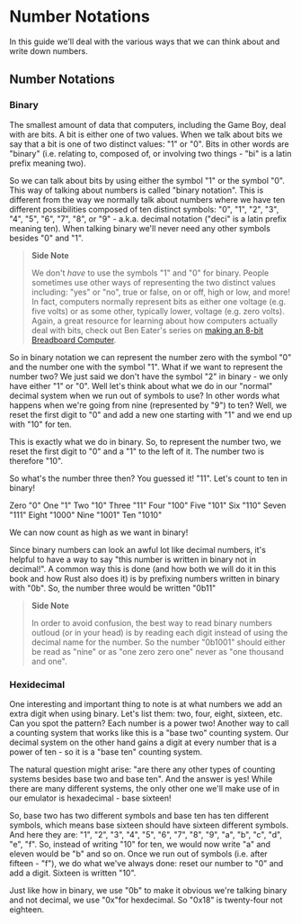 # Number Notations

In this guide we'll deal with the various ways that we can think about and write down numbers.

## Number Notations

### Binary

The smallest amount of data that computers, including the Game Boy, deal with are bits. A bit is either one of two values. When we talk about bits we say that a bit is one of two distinct values: "1" or "0". Bits in other words are "binary" (i.e. relating to, composed of, or involving two things - "bi" is a latin prefix meaning two).

So we can talk about bits by using either the symbol "1" or the symbol "0". This way of talking about numbers is called "binary notation". This is different from the way we normally talk about numbers where we have ten different possibilities composed of ten distinct symbols: "0", "1", "2", "3", "4", "5", "6", "7", "8", or "9" - a.k.a. decimal notation ("deci" is a latin prefix meaning ten). When talking binary we'll never need any other symbols besides "0" and "1".

> **Side Note**
>
> We don't *have* to use the symbols "1" and "0" for binary. People sometimes use other ways of representing the two distinct values including: "yes" or "no", true or false, on or off, high or low, and more! In fact, computers normally represent bits as either one voltage (e.g. five volts) or as some other, typically lower, voltage (e.g. zero volts). Again, a great resource for learning about how computers actually deal with bits, check out Ben Eater's series on [making an 8-bit Breadboard Computer](https://www.youtube.com/user/eaterbc).

So in binary notation we can represent the number zero with the symbol "0" and the number one with the symbol "1". What if we want to represent the number two? We just said we don't have the symbol "2" in binary - we only have either "1" or "0". Well let's think about what we do in our "normal" decimal system when we run out of symbols to use? In other words what happens when we're going from nine (represented by "9") to ten? Well, we reset the first digit to "0" and add a new one starting with "1"  and we end up with "10" for ten.

This is exactly what we do in binary. So, to represent the number two, we reset the first digit to "0" and a "1" to the left of it. The number two is therefore "10".

So what's the number three then? You guessed it! "11". Let's count to ten in binary!

Zero   "0"
One    "1"
Two    "10"
Three  "11"
Four   "100"
Five   "101"
Six    "110"
Seven  "111"
Eight  "1000"
Nine   "1001"
Ten    "1010"

We can now count as high as we want in binary!

Since binary numbers can look an awful lot like decimal numbers, it's helpful to have a way to say "this number is written in binary not in decimal!". A common way this is done (and how both we will do it in this book and how Rust also does it) is by prefixing numbers written in binary with "0b". So, the number three would be written "0b11"

> **Side Note**
>
> In order to avoid confusion, the best way to read binary numbers outloud (or in your head) is by reading each digit instead of using the decimal name for the number. So the number "0b1001" should either be read as "nine" or as "one zero zero one" never as "one thousand and one".

### Hexidecimal

One interesting and important thing to note is at what numbers we add an extra digit when using binary. Let's list them: two, four, eight, sixteen, etc. Can you spot the pattern? Each number is a power two! Another way to call a counting system that works like this is a "base two" counting system. Our decimal system on the other hand gains a digit at every number that is a power of ten - so it is a "base ten" counting system.

The natural question might arise: "are there any other types of counting systems besides base two and base ten". And the answer is yes! While there are many different systems, the only other one we'll make use of in our emulator is hexadecimal - base sixteen!

So, base two has two different symbols and base ten has ten different symbols, which means base sixteen should have sixteen different symbols. And here they are: "1", "2", "3", "4", "5", "6", "7", "8", "9", "a", "b", "c", "d", "e", "f". So, instead of writing "10" for ten, we would now write "a" and eleven would be "b" and so on. Once we run out of symbols (i.e. after fifteen - "f"), we do what we've always done: reset our number to "0" and add a digit. Sixteen is written "10".

Just like how in binary, we use "0b" to make it obvious we're talking binary and not decimal, we use "0x"for hexdecimal. So "0x18" is twenty-four not eighteen.
